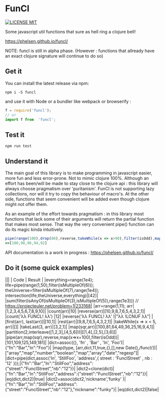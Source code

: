 # FunCl
[![LICENSE MIT](https://img.shields.io/npm/l/funcl.svg)](https://www.npmjs.com/package/funcl)


Some javascript util functions that sure as hell ring a clojure bell!

https://phelsen.github.io/funcl/

NOTE: funcl is still in alpha phase.
(However : functions that allready have an exact clojure signature will continue to do so)

## Get it 

You can install the latest release via npm:

```shell
npm i -S funcl
```

and use it with Node or a bundler like webpack or browserify  : 

```javascript
f = require('funcl');
// or 
import f from  'funcl'; 
```


## Test it 

```shell
npm run test
```

## Understand it

The main goal of this library is to make programming in javascript easier, more fun and less error-prone. Not to mimic clojure 100%. 
Although an effort has been/will be made to stay close to the clojure api : this library will always choose pragmatism over 'puritanism'. 
FunCl is not supporting lazy collections, nor will it try to copy the behaviour of macro's. 
At the other side, functions that seem convenient will be added even though clojure might not offer them. 

As an example of the effort towards pragmatism : in this library most functions that lack some of their arguments will return the partial function that makes most sense. 
That way the very convenient pipe() function can do its magic kinda intuitively. 


```javascript
pipe(range(100),drop(80),reverse,takeWhile(x => x>90),filter(isOdd),map(inc))
=>[100,98,96,94,92]
```


API documentation is a work in progress :  https://phelsen.github.io/funcl/


## Do it (some quick examples)
|||
| Code | Result |
|everything=range(1e4); life=pipe(range(1,50),filter(isMultipleOf(6))); theUniverse=filter(isMultipleOf(7),range(1e4)); intersection(life,theUniverse,everything)|[42]|
|sum(filter(isAnyOf(isMultipleOf(3),isMultipleOf(5)),range(1e3))) // https://projecteuler.net/problem=1|233168|
|arr=range(1,11); arr|[1,2,3,4,5,6,7,8,9,10]|
|count(arr)|10|
|reverse(arr)|[10,9,8,7,6,5,4,3,2,1]|
|count('λλ FUNCL! λλ') |12|
|reverse('λλ FUNCL! λλ' )|"λλ !LCNUF λλ"|
|[first(arr), last(arr)]|[10,1]|
|rest(arr)|[9,8,7,6,5,4,3,2,1]|
|takeWhile(x => x < 5, arr)|[]|
|takeLast(3, arr)|[3,2,1]|
|map(sqr,arr)|[100,81,64,49,36,25,16,9,4,1]|
|partition(2,interleave([1,2,3],[4,5,6]))|[[1,4],[2,5],[3,6]]|
|pipe(arr,map(sqr),reverse,map(x=>x+100),filter(isOdd))|[101,109,125,149,181]|
|dict=assoc({}, 'fn' , 'Bar' , 'ln', 'Foo')|{"fn":"Bar","ln":"Foo"}|
|map(type, [arr,dict,11,true,{},[],new Date(),/funcl/])|["array","map","number","boolean","map","array","date","regexp"]|
|dict=pipe(dict,assoc('ln', 'StillFoo', 'address',{ street : 'FunclStreet' , nb :  '12' }));|{"fn":"Bar","ln":"StillFoo","address":{"street":"FunclStreet","nb":"12"}}|
|dict2=clone(dict)|{"fn":"Bar","ln":"StillFoo","address":{"street":"FunclStreet","nb":"12"}}|
|eq(dict,dict2)|true|
|dict2=assoc(dict2,'nickname','funky' )|{"fn":"Bar","ln":"StillFoo","address":{"street":"FunclStreet","nb":"12"},"nickname":"funky"}|
|eq(dict,dict2)|false|